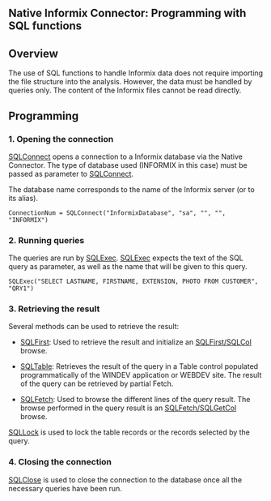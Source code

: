 
## Native Informix Connector: Programming with SQL functions
			



<a name="NOTE1"></a>
<a name="NOTE1_1"></a>


## Overview
<a name="overview_ELTTEXTE000127"></a>
The use of SQL functions to handle Informix data does not require importing the file structure into the analysis. However, the data must be handled by queries only. The content of the Informix files cannot be read directly.

<a name="NOTE2"></a>
<a name="NOTE2_1"></a>


## Programming
<a name="programming_ELTTEXTE000151"></a>


### 1. Opening the connection
<a name="1_opening_the_connection_ELTPARAGRAPHE000018"></a>

[SQLConnect](../WDLang4/3072005.md) opens a connection to a Informix database via the Native Connector. The type of database used (INFORMIX in this case) must be passed as parameter to [SQLConnect](../WDLang4/3072005.md).

The database name corresponds to the name of the Informix server (or to its alias).


```wl
ConnectionNum = SQLConnect("InformixDatabase", "sa", "", "", "INFORMIX")
```

<a name="NOTE2_2"></a>


### 2. Running queries
<a name="2_running_queries_ELTPARAGRAPHE000034"></a>

The queries are run by [SQLExec](../WDLang4/3072007.md). [SQLExec](../WDLang4/3072007.md) expects the text of the SQL query as parameter, as well as the name that will be given to this query.


```wl
SQLExec("SELECT LASTNAME, FIRSTNAME, EXTENSION, PHOTO FROM CUSTOMER", "QRY1")
```

<a name="NOTE2_3"></a>


### 3. Retrieving the result
<a name="3_retrieving_the_result_ELTPARAGRAPHE000049"></a>

Several methods can be used to retrieve the result:

- [SQLFirst](../WDLang4/3072017.md): Used to retrieve the result and initialize an [SQLFirst/SQLCol](../WDLang4/3072025.md) browse.

- [SQLTable](../WDLang4/3072031.md): Retrieves the result of the query in a Table control populated programmatically of the WINDEV application or WEBDEV site. The result of the query can be retrieved by partial Fetch.

- [SQLFetch](../WDLang4/3072011.md): Used to browse the different lines of the query result. The browse performed in the query result is an [SQLFetch/SQLGetCol](../WDLang4/3072025.md) browse. 




[SQLLock](../WDLang4/3072003.md) is used to lock the table records or the records selected by the query.
<a name="NOTE2_4"></a>


### 4. Closing the connection
<a name="4_closing_the_connection_ELTPARAGRAPHE000076"></a>

[SQLClose](../WDLang4/3072015.md) is used to close the connection to the database once all the necessary queries have been run.


